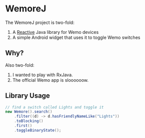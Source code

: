 # WemoreJ

The WemoreJ project is two-fold:

1. A [Reactive](https://github.com/ReactiveX/RxJava) Java library for Wemo devices
2. A simple Android widget that uses it to toggle Wemo switches

## Why?

Also two-fold:

1. I wanted to play with RxJava.
2. The official Wemo app is sloooooow.

## Library Usage

```java
// find a switch called Lights and toggle it
new Wemore().search()
    .filter((d) -> d.hasFriendlyNameLike("Lights"))
    .toBlocking()
    .first()
    .toggleBinaryState();
```
